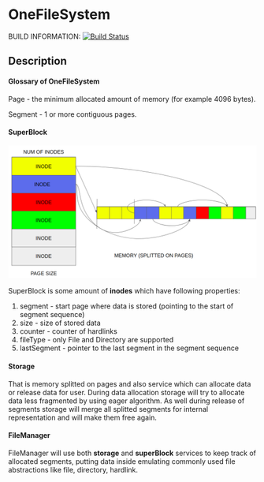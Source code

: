 # OneFileSystem

BUILD INFORMATION:
[![Build Status](https://travis-ci.com/ALEXSSS/OneFileSystem.svg?branch=master)](https://travis-ci.com/ALEXSSS/OneFileSystem)

## Description

#### Glossary of OneFileSystem

Page - the minimum allocated amount of memory (for example 4096 bytes).

Segment - 1 or more contiguous pages.

#### SuperBlock
![GitHub Logo](./doc/superblock.png)

SuperBlock is some amount of **inodes** which have following properties:

1) segment - start page where data is stored (pointing to the start of segment sequence)
2) size - size of stored data
3) counter - counter of hardlinks
4) fileType - only File and Directory are supported
5) lastSegment - pointer to the last segment in the segment sequence

#### Storage

That is memory splitted on pages and also service which can allocate data or release data for user. During data allocation storage will 
try to allocate data less fragmented by using eager algorithm. As well during release of segments storage will merge all 
splitted segments for internal representation and will make them free again.
 
#### FileManager

FileManager will use both **storage** and **superBlock** services to keep track of allocated segments, putting data inside emulating
commonly used file abstractions like file, directory, hardlink.

